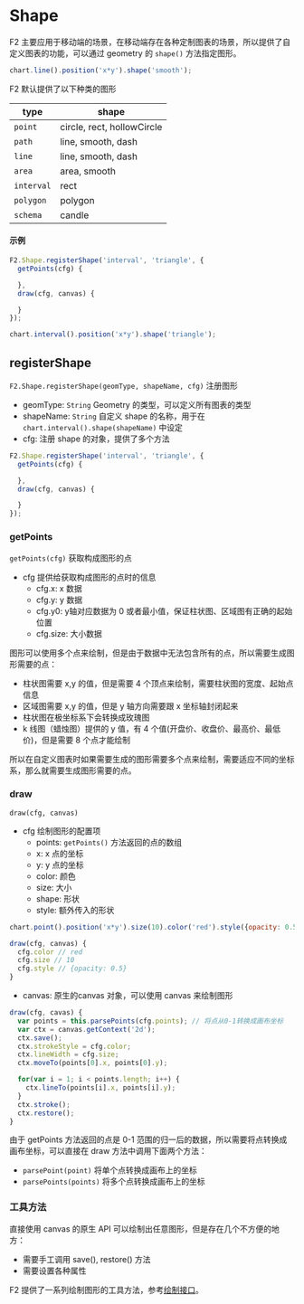 <!--
index: 4
title: Shape

-->

# Shape

F2 主要应用于移动端的场景，在移动端存在各种定制图表的场景，所以提供了自定义图表的功能，可以通过 geometry 的 `shape()` 方法指定图形。

```js
chart.line().position('x*y').shape('smooth');
```

F2 默认提供了以下种类的图形

type | shape
--- | ---
`point` | circle, rect, hollowCircle
`path` | line, smooth, dash
`line` | line, smooth, dash
`area` | area, smooth
`interval` | rect
`polygon` | polygon
`schema` | candle


#### 示例

```js
F2.Shape.registerShape('interval', 'triangle', {
  getPoints(cfg) {

  },
  draw(cfg, canvas) {

  }
});

chart.interval().position('x*y').shape('triangle');
```

## registerShape

`F2.Shape.registerShape(geomType, shapeName, cfg)` 注册图形

* geomType: `String` Geometry 的类型，可以定义所有图表的类型
* shapeName: `String` 自定义 shape 的名称，用于在 `chart.interval().shape(shapeName)` 中设定
* cfg: 注册 shape 的对象，提供了多个方法

```js
F2.Shape.registerShape('interval', 'triangle', {
  getPoints(cfg) {

  },
  draw(cfg, canvas) {

  }
});
```

### getPoints

`getPoints(cfg)` 获取构成图形的点
  * cfg 提供给获取构成图形的点时的信息
    + cfg.x: x 数据
    + cfg.y: y 数据
    + cfg.y0: y轴对应数据为 0 或者最小值，保证柱状图、区域图有正确的起始位置
    + cfg.size: 大小数据

图形可以使用多个点来绘制，但是由于数据中无法包含所有的点，所以需要生成图形需要的点：
* 柱状图需要 x,y 的值，但是需要 4 个顶点来绘制，需要柱状图的宽度、起始点信息
* 区域图需要 x,y 的值，但是 y 轴方向需要跟 x 坐标轴封闭起来
* 柱状图在极坐标系下会转换成玫瑰图
* k 线图（蜡烛图）提供的 y 值，有 4 个值(开盘价、收盘价、最高价、最低价)，但是需要 8 个点才能绘制

所以在自定义图表时如果需要生成的图形需要多个点来绘制，需要适应不同的坐标系，那么就需要生成图形需要的点。

### draw

`draw(cfg, canvas)`

* cfg 绘制图形的配置项
  + points: `getPoints()` 方法返回的点的数组
  + x: x 点的坐标
  + y: y 点的坐标
  + color: 颜色
  + size: 大小
  + shape: 形状
  + style: 额外传入的形状

```js
chart.point().position('x*y').size(10).color('red').style({opacity: 0.5});

draw(cfg, canvas) {
  cfg.color // red
  cfg.size // 10
  cfg.style // {opacity: 0.5}
}
```

* canvas: 原生的canvas 对象，可以使用 canvas 来绘制图形

```js
draw(cfg, cavas) {
  var points = this.parsePoints(cfg.points); // 将点从0-1转换成画布坐标
  var ctx = canvas.getContext('2d');
  ctx.save();
  ctx.strokeStyle = cfg.color;
  ctx.lineWidth = cfg.size;
  ctx.moveTo(points[0].x, points[0].y);

  for(var i = 1; i < points.length; i++) {
    ctx.lineTo(points[i].x, points[i].y);
  }
  ctx.stroke();
  ctx.restore();
}
```

由于 getPoints 方法返回的点是 0-1 范围的归一后的数据，所以需要将点转换成画布坐标，可以直接在 draw 方法中调用下面两个方法：

* `parsePoint(point)` 将单个点转换成画布上的坐标
* `parsePoints(points)` 将多个点转换成画布上的坐标


### 工具方法

直接使用 canvas 的原生 API 可以绘制出任意图形，但是存在几个不方便的地方：

* 需要手工调用 save(), restore() 方法
* 需要设置各种属性

F2 提供了一系列绘制图形的工具方法，参考[绘制接口](graphic.html)。


